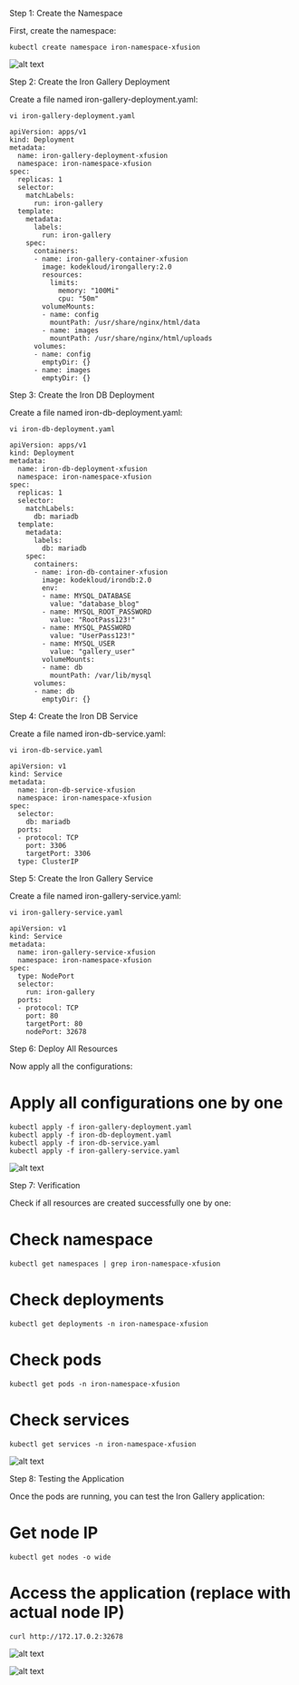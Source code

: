 Step 1: Create the Namespace

First, create the namespace:

```
kubectl create namespace iron-namespace-xfusion
```

![alt text](image-1.png)


Step 2: Create the Iron Gallery Deployment

Create a file named iron-gallery-deployment.yaml:

```
vi iron-gallery-deployment.yaml
```

```
apiVersion: apps/v1
kind: Deployment
metadata:
  name: iron-gallery-deployment-xfusion
  namespace: iron-namespace-xfusion
spec:
  replicas: 1
  selector:
    matchLabels:
      run: iron-gallery
  template:
    metadata:
      labels:
        run: iron-gallery
    spec:
      containers:
      - name: iron-gallery-container-xfusion
        image: kodekloud/irongallery:2.0
        resources:
          limits:
            memory: "100Mi"
            cpu: "50m"
        volumeMounts:
        - name: config
          mountPath: /usr/share/nginx/html/data
        - name: images
          mountPath: /usr/share/nginx/html/uploads
      volumes:
      - name: config
        emptyDir: {}
      - name: images
        emptyDir: {}
```

Step 3: Create the Iron DB Deployment

Create a file named iron-db-deployment.yaml:

```
vi iron-db-deployment.yaml
```

```
apiVersion: apps/v1
kind: Deployment
metadata:
  name: iron-db-deployment-xfusion
  namespace: iron-namespace-xfusion
spec:
  replicas: 1
  selector:
    matchLabels:
      db: mariadb
  template:
    metadata:
      labels:
        db: mariadb
    spec:
      containers:
      - name: iron-db-container-xfusion
        image: kodekloud/irondb:2.0
        env:
        - name: MYSQL_DATABASE
          value: "database_blog"
        - name: MYSQL_ROOT_PASSWORD
          value: "RootPass123!"
        - name: MYSQL_PASSWORD
          value: "UserPass123!"
        - name: MYSQL_USER
          value: "gallery_user"
        volumeMounts:
        - name: db
          mountPath: /var/lib/mysql
      volumes:
      - name: db
        emptyDir: {}
```


Step 4: Create the Iron DB Service

Create a file named iron-db-service.yaml:

```
vi iron-db-service.yaml
```

```
apiVersion: v1
kind: Service
metadata:
  name: iron-db-service-xfusion
  namespace: iron-namespace-xfusion
spec:
  selector:
    db: mariadb
  ports:
  - protocol: TCP
    port: 3306
    targetPort: 3306
  type: ClusterIP
```

Step 5: Create the Iron Gallery Service

Create a file named iron-gallery-service.yaml:

```
vi iron-gallery-service.yaml
```

```
apiVersion: v1
kind: Service
metadata:
  name: iron-gallery-service-xfusion
  namespace: iron-namespace-xfusion
spec:
  type: NodePort
  selector:
    run: iron-gallery
  ports:
  - protocol: TCP
    port: 80
    targetPort: 80
    nodePort: 32678
```

Step 6: Deploy All Resources

Now apply all the configurations:

# Apply all configurations one by one
```
kubectl apply -f iron-gallery-deployment.yaml
kubectl apply -f iron-db-deployment.yaml
kubectl apply -f iron-db-service.yaml
kubectl apply -f iron-gallery-service.yaml
```

![alt text](image.png)

Step 7: Verification

Check if all resources are created successfully one by one:


# Check namespace
```
kubectl get namespaces | grep iron-namespace-xfusion
```

# Check deployments
```
kubectl get deployments -n iron-namespace-xfusion
```

# Check pods
```
kubectl get pods -n iron-namespace-xfusion
```

# Check services
```
kubectl get services -n iron-namespace-xfusion
```

![alt text](image-2.png)

Step 8: Testing the Application

Once the pods are running, you can test the Iron Gallery application:

# Get node IP
```
kubectl get nodes -o wide
```

# Access the application (replace with actual node IP)
```
curl http://172.17.0.2:32678
```

![alt text](image-3.png)

![alt text](image-4.png)
